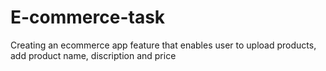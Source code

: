 # E-commerce-task
Creating an ecommerce app feature that enables user to upload products, add product name, discription and price
